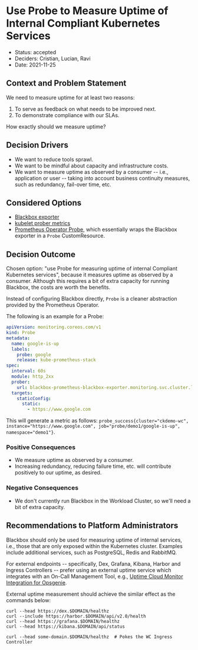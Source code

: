 # Use Probe to Measure Uptime of Internal Compliant Kubernetes Services

- Status: accepted
- Deciders: Cristian, Lucian, Ravi
- Date: 2021-11-25

## Context and Problem Statement

We need to measure uptime for at least two reasons:

1.  To serve as feedback on what needs to be improved next.
1.  To demonstrate compliance with our SLAs.

How exactly should we measure uptime?

## Decision Drivers

- We want to reduce tools sprawl.
- We want to be mindful about capacity and infrastructure costs.
- We want to measure uptime as observed by a consumer -- i.e., application or user -- taking into account business continuity measures, such as redundancy, fail-over time, etc.

## Considered Options

- [Blackbox exporter](https://github.com/prometheus/blackbox_exporter)
- [kubelet prober metrics](https://stackoverflow.com/questions/62736899/how-to-set-up-an-alert-when-liveness-readiness-probe-fails-in-kubernetes)
- [Prometheus Operator Probe](https://github.com/prometheus-operator/prometheus-operator/blob/main/Documentation/api.md#probespec), which essentially wraps the Blackbox exporter in a `Probe` CustomResource.

## Decision Outcome

Chosen option: "use Probe for measuring uptime of internal Compliant Kubernetes services", because it measures uptime as observed by a consumer. Although this requires a bit of extra capacity for running Blackbox, the costs are worth the benefits.

Instead of configuring Blackbox directly, `Probe` is a cleaner abstraction provided by the Prometheus Operator.

The following is an example for a Probe:

```yaml
apiVersion: monitoring.coreos.com/v1
kind: Probe
metadata:
  name: google-is-up
  labels:
    probe: google
    release: kube-prometheus-stack
spec:
  interval: 60s
  module: http_2xx
  prober:
    url: blackbox-prometheus-blackbox-exporter.monitoring.svc.cluster.local:9115
  targets:
    staticConfig:
      static:
        - https://www.google.com
```

This will generate a metric as follows: `probe_success{cluster="ckdemo-wc", instance="https://www.google.com", job="probe/demo1/google-is-up", namespace="demo1"}`.

### Positive Consequences

- We measure uptime as observed by a consumer.
- Increasing redundancy, reducing failure time, etc. will contribute positively to our uptime, as desired.

### Negative Consequences

- We don't currently run Blackbox in the Workload Cluster, so we'll need a bit of extra capacity.

## Recommendations to Platform Administrators

Blackbox should only be used for measuring uptime of internal services, i.e., those that are only exposed within the Kubernetes cluster. Examples include additional services, such as PostgreSQL, Redis and RabbitMQ.

For external endpoints -- specifically, Dex, Grafana, Kibana, Harbor and Ingress Controllers -- prefer using an external uptime service which integrates with an On-Call Management Tool, e.g., [Uptime Cloud Monitor Integration for Opsgenie](https://docs.opsgenie.com/v1.0/docs/copperegg-integration).

External uptime measurement should achieve the similar effect as the commands below:

```console
curl --head https://dex.$DOMAIN/healthz
curl --include https://harbor.$DOMAIN/api/v2.0/health
curl --head https://grafana.$DOMAIN/healthz
curl --head https://kibana.$DOMAIN/api/status

curl --head some-domain.$DOMAIN/healthz  # Pokes the WC Ingress Controller
```

